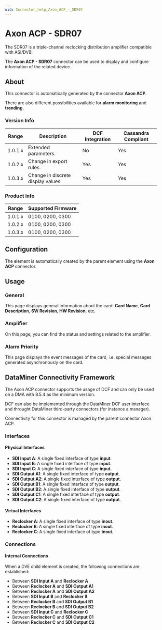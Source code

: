 ```yaml
---
uid: Connector_help_Axon_ACP_-_SDR07
---
```


# Axon ACP - SDR07

The SDR07 is a triple-channel reclocking distribution amplifier compatible with ASI/DVB.

The **Axon ACP - SDR07** connector can be used to display and configure information of the related device.

## About

This connector is automatically generated by the connector **Axon ACP**.

There are also different possibilities available for **alarm monitoring** and **trending**.

### Version Info

| **Range** | **Description**                    | **DCF Integration** | **Cassandra Compliant** |
|-----------|------------------------------------|---------------------|-------------------------|
| 1.0.1.x   | Extended parameters.               | No                  | Yes                     |
| 1.0.2.x   | Change in export rules.            | Yes                 | Yes                     |
| 1.0.3.x   | Change in discrete display values. | Yes                 | Yes                     |

### Product Info

| Range     | Supported Firmware     |
|-----------|------------------------|
| 1.0.1.x   | 0100, 0200, 0300       |
| 1.0.2.x   | 0100, 0200, 0300       |
| 1.0.3.x   | 0100, 0200, 0300       |

## Configuration

The element is automatically created by the parent element using the **Axon ACP** connector.

## Usage

### General

This page displays general information about the card: **Card Name**, **Card Description**, **SW Revision**, **HW Revision**, etc.

### Amplifier

On this page, you can find the status and settings related to the amplifier.

### Alarm Priority

This page displays the event messages of the card, i.e. special messages generated asynchronously on the card.

## DataMiner Connectivity Framework

The Axon ACP connector supports the usage of DCF and can only be used on a DMA with 8.5.4 as the minimum version.

DCF can also be implemented through the DataMiner DCF user interface and throught DataMiner third-party connectors (for instance a manager).

Connectivity for this connector is managed by the parent connector Axon ACP.

### Interfaces

#### Physical Interfaces

- **SDI Input A**: A single fixed interface of type **input**.
- **SDI Input B**: A single fixed interface of type **input**.
- **SDI Input C**: A single fixed interface of type **input**.
- **SDI Output A1**: A single fixed interface of type **output**.
- **SDI Output A2**: A single fixed interface of type **output**.
- **SDI Output B1**: A single fixed interface of type **output**.
- **SDI Output B2**: A single fixed interface of type **output**.
- **SDI Output C1**: A single fixed interface of type **output**.
- **SDI Output C2**: A single fixed interface of type **output**.

#### Virtual Interfaces

- **Reclocker A**: A single fixed interface of type **inout**.
- **Reclocker B**: A single fixed interface of type **inout**.
- **Reclocker C**: A single fixed interface of type **inout**.

### Connections

#### Internal Connections

When a DVE child element is created, the following connections are established:

- Between **SDI Input A** and **Reclocker A**
- Between **Reclocker A** and **SDI Output A1**
- Between **Reclocker A** and **SDI Output A2**
- Between **SDI Input B** and **Reclocker B**
- Between **Reclocker B** and **SDI Output B1**
- Between **Reclocker B** and **SDI Output B2**
- Between **SDI Input C** and **Reclocker C**
- Between **Reclocker C** and **SDI Output C1**
- Between **Reclocker C** and **SDI Output C2**
